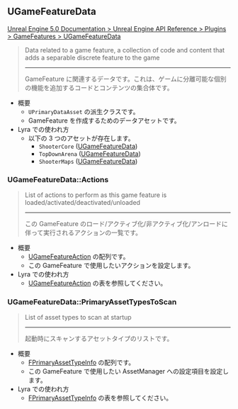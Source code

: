 ## UGameFeatureData

[Unreal Engine 5.0 Documentation > Unreal Engine API Reference > Plugins > GameFeatures > UGameFeatureData](https://docs.unrealengine.com/5.0/en-US/API/Plugins/GameFeatures/UGameFeatureData/)

> Data related to a game feature, a collection of code and content that adds a separable discrete feature to the game  
> 
> ----
> GameFeature に関連するデータです。これは、ゲームに分離可能な個別の機能を追加するコードとコンテンツの集合体です。  

* 概要
	* `UPrimaryDataAsset` の派生クラスです。
	* GameFeature を作成するためのデータアセットです。
* Lyra での使われ方
	* 以下の 3 つのアセットが存在します。
		* `ShooterCore` ([UGameFeatureData])
		* `TopDownArena` ([UGameFeatureData])
		* `ShooterMaps` ([UGameFeatureData])


### UGameFeatureData::Actions

> List of actions to perform as this game feature is loaded/activated/deactivated/unloaded  
> 
> ----
> この GameFeature のロード/アクティブ化/非アクティブ化/アンロードに伴って実行されるアクションの一覧です。  

* 概要
	* [UGameFeatureAction] の配列です。
	* この GameFeature で使用したいアクションを設定します。
* Lyra での使われ方
	* [UGameFeatureAction] の表を参照してください。


### UGameFeatureData::PrimaryAssetTypesToScan

> List of asset types to scan at startup  
> 
> ----
> 起動時にスキャンするアセットタイプのリストです。  

* 概要
	* [FPrimaryAssetTypeInfo] の配列です。
	* この GameFeature で使用したい AssetManager への設定項目を設定します。
* Lyra での使われ方
	* [FPrimaryAssetTypeInfo] の表を参照してください。


<!--- ページ内のリンク --->

<!--- 自前の画像へのリンク --->

<!--- generated --->
[UGameFeatureData]: #ugamefeaturedata
[FPrimaryAssetTypeInfo]: ../../UE/AssetManager/FPrimaryAssetTypeInfo.md#fprimaryassettypeinfo
[UGameFeatureAction]: ../../UE/GameFeature/UGameFeatureAction.md#ugamefeatureaction
